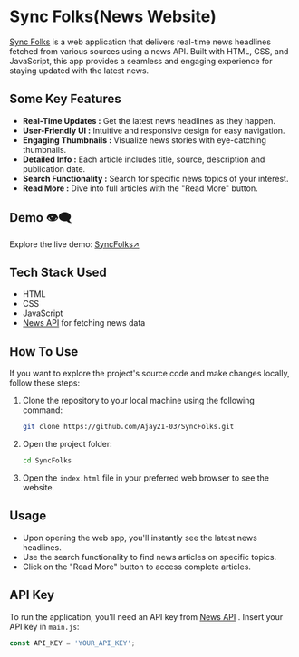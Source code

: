 # Sync Folks(News Website)

<!-- ![NewsWebApp Screenshot](assets/newssync_SS.png)
![NewsWebApp Screenshot](assets/newssync_SS2.png) -->

[Sync  Folks](https://github.com/Ajay21-03/SyncFolks/) is a web application that delivers real-time news headlines fetched from various sources using a news API. Built with HTML, CSS, and JavaScript, this app provides a seamless and engaging experience for staying updated with the latest news.

## Some Key Features

- **Real-Time Updates :** Get the latest news headlines as they happen.
- **User-Friendly UI :** Intuitive and responsive design for easy navigation.
- **Engaging Thumbnails :** Visualize news stories with eye-catching thumbnails.
- **Detailed Info :** Each article includes title, source, description and publication date.
- **Search Functionality :** Search for specific news topics of your interest.
- **Read More :** Dive into full articles with the "Read More" button.

## Demo 👁‍🗨

 Explore the live demo: [SyncFolks↗ ](https://github.com/Ajay21-03/SyncFolks/)

## Tech Stack Used

- HTML
- CSS
- JavaScript
- [News API](https://gnews.io/) for fetching news data

## How To Use

If you want to explore the project's source code and make changes locally, follow these steps:

1. Clone the repository to your local machine using the following command:
   ```bash
   git clone https://github.com/Ajay21-03/SyncFolks.git
2. Open the project folder:
   ```bash
   cd SyncFolks
   
3. Open the `index.html` file in your preferred web browser to see the website.

## Usage

- Upon opening the web app, you'll instantly see the latest news headlines.
- Use the search functionality to find news articles on specific topics.
- Click on the "Read More" button to access complete articles.

## API Key

To run the application, you'll need an API key from [News API](https://gnews.io/) . Insert your API key in `main.js`:

```javascript
const API_KEY = 'YOUR_API_KEY';
```


<!-- ## Contributing
Contributions are welcome! If you have enhancements, bug fixes, or new features, here's how you can contribute:

#### Fork the repository.
1. Create a new branch: `git checkout -b feature/your-feature-name`
2. Make your changes and commit: `git commit -m 'Add your changes'`
3. Push to the branch: `git push origin feature/your-feature-name`
4. Open a pull request describing your changes. -->

